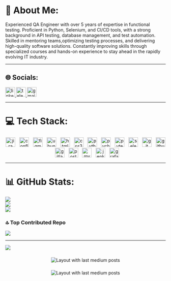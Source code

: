 # 💫 About Me:
Experienced QA Engineer with over 5 years of expertise in functional testing. Proficient in Python, Selenium, and CI/CD tools, with a strong background in API testing, database management, and test automation. Skilled in mentoring teams,optimizing testing processes, and delivering high-quality software solutions. Constantly improving skills through specialized courses and hands-on experience to stay ahead in the rapidly evolving IT industry.

---

## 🌐 Socials:
<div align="left">
  <a href="https://www.linkedin.com/in/andrey-mozhaev-a90731133?jobid=1234&lipi=urn%3Ali%3Apage%3Ad_jobs_easyapply_pdfgenresume%3BF98UtLvDTGOH6WtJ2S2%2B%2Fw%3D%3D&licu=urn%3Ali%3Acontrol%3Ad_jobs_easyapply_pdfgenresume-v02_profile" target="_blank">
    <img src="https://img.shields.io/static/v1?message=LinkedIn&logo=linkedin&label=&color=0077B5&logoColor=white&labelColor=&style=for-the-badge" height="30" alt="linkedin logo"  />
  </a>
  <a href="https://t.me/iAMSQA" target="_blank">
    <img src="https://img.shields.io/static/v1?message=Telegram&logo=telegram&label=&color=2CA5E0&logoColor=white&labelColor=&style=for-the-badge" height="30" alt="telegram logo"  />
  </a>
  <a href="[https://img.shields.io/badge/Email-D14836?logo=gmail&logoColor=white)](mailto:mozhaev.andrey.v@gmail.com))" target="_blank">
    <img src="https://img.shields.io/static/v1?message=Gmail&logo=gmail&label=&color=D14836&logoColor=white&labelColor=&style=for-the-badge" height="30" alt="gmail logo"  />
  </a>
</div>

---

# 💻 Tech Stack:
###

<div align="center">
  <img src="https://img.shields.io/badge/Jira-0052CC?logo=jira&logoColor=white&style=for-the-badge" height="30" alt="jira logo"  />
  <img width="5" />
  <img src="https://img.shields.io/badge/Confluence-172B4D?logo=confluence&logoColor=white&style=for-the-badge" height="30" alt="confluence logo"  />
  <img width="5" />
  <img src="https://img.shields.io/badge/Figma-F24E1E?logo=figma&logoColor=white&style=for-the-badge" height="30" alt="figma logo"  />
  <img width="5" />
  <img src="https://img.shields.io/badge/Ubuntu-E95420?logo=ubuntu&logoColor=white&style=for-the-badge" height="30" alt="ubuntu logo"  />
  <img width="5" />
  <img src="https://img.shields.io/badge/HTML5-E34F26?logo=html5&logoColor=white&style=for-the-badge" height="30" alt="html5 logo"  />
  <img width="5" />
  <img src="https://img.shields.io/badge/CSS3-1572B6?logo=css3&logoColor=white&style=for-the-badge" height="30" alt="css3 logo"  />
  <img width="5" />
  <img src="https://img.shields.io/badge/Python-3776AB?logo=python&logoColor=white&style=for-the-badge" height="30" alt="python logo"  />
  <img width="5" />
  <img src="https://img.shields.io/badge/PyCharm-000000?logo=pycharm&logoColor=white&style=for-the-badge" height="30" alt="pycharm logo"  />
  <img width="5" />
  <img src="https://img.shields.io/badge/Pytest-0A9EDC?logo=pytest&logoColor=white&style=for-the-badge" height="30" alt="pytest logo"  />
  <img width="5" />
  <img src="https://img.shields.io/badge/Selenium-43B02A?logo=selenium&logoColor=black&style=for-the-badge" height="30" alt="selenium logo"  />
  <img width="5" />
  <img src="https://img.shields.io/badge/Git-F05032?logo=git&logoColor=white&style=for-the-badge" height="30" alt="git logo"  />
  <img width="5" />
  <img src="https://img.shields.io/badge/GitHub-181717?logo=github&logoColor=white&style=for-the-badge" height="30" alt="github logo"  />
  <img width="5" />
  <img src="https://img.shields.io/badge/GitLab-FC6D26?logo=gitlab&logoColor=black&style=for-the-badge" height="30" alt="gitlab logo"  />
  <img width="5" />
  <img src="https://img.shields.io/badge/PostgreSQL-4169E1?logo=postgresql&logoColor=white&style=for-the-badge" height="30" alt="postgresql logo"  />
  <img width="5" />
  <img src="https://img.shields.io/badge/MySQL-4479A1?logo=mysql&logoColor=white&style=for-the-badge" height="30" alt="mysql logo"  />
  <img width="5" />
  <img src="https://img.shields.io/badge/Jenkins-D24939?logo=jenkins&logoColor=white&style=for-the-badge" height="30" alt="jenkins logo"  />
  <img width="5" />
  <img src="https://img.shields.io/badge/Grafana-F46800?logo=grafana&logoColor=black&style=for-the-badge" height="30" alt="grafana logo"  />
</div>

---
###

# 📊 GitHub Stats:

![](https://github-readme-stats.vercel.app/api?username=AndreyM0zhaev&theme=nightowl&hide_border=false&include_all_commits=false&count_private=false)<br/>
![](https://nirzak-streak-stats.vercel.app/?user=AndreyM0zhaev&theme=nightowl&hide_border=false)<br/>
![](https://github-readme-stats.vercel.app/api/top-langs/?username=AndreyM0zhaev&theme=nightowl&hide_border=false&include_all_commits=false&count_private=false&layout=compact)


### 🔝 Top Contributed Repo
![](https://github-contributor-stats.vercel.app/api?username=AndreyM0zhaev&limit=5&theme=dark&combine_all_yearly_contributions=true)

---
[![](https://visitcount.itsvg.in/api?id=AndreyM0zhaev&icon=3&color=13)](https://visitcount.itsvg.in)

###

<div align="center">
  <img src="https://github-read-medium-git-main.pahlevikun.vercel.app/latest?limit=4&username=AndreyM0zhaev&theme=gruvbox" alt="Layout with last medium posts"  />
</div>

###

###

<div align="center">
  <img src="https://github-read-medium-git-main.pahlevikun.vercel.app/latest?limit=4&username=AndreyM0zhaev&theme=gruvbox" alt="Layout with last medium posts"  />
</div>

###
